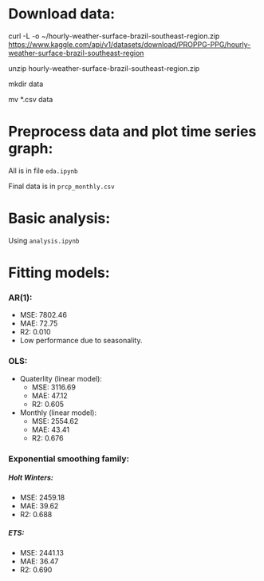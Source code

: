 # Download data:
curl -L -o ~/hourly-weather-surface-brazil-southeast-region.zip https://www.kaggle.com/api/v1/datasets/download/PROPPG-PPG/hourly-weather-surface-brazil-southeast-region

unzip hourly-weather-surface-brazil-southeast-region.zip

mkdir data

mv *.csv data
# Preprocess data and plot time series graph:
All is in file `eda.ipynb`

Final data is in `prcp_monthly.csv`

# Basic analysis:
Using `analysis.ipynb`

# Fitting models:
### AR(1):
- MSE: 7802.46
- MAE: 72.75
- R2: 0.010
- Low performance due to seasonality.
  
### OLS:
- Quaterlity (linear model):
  - MSE: 3116.69
  - MAE: 47.12
  - R2: 0.605
- Monthly (linear model):
  - MSE: 2554.62
  - MAE: 43.41
  - R2: 0.676

### Exponential smoothing family:
##### Holt Winters:
- MSE: 2459.18
- MAE: 39.62
- R2: 0.688

##### ETS:
- MSE: 2441.13
- MAE: 36.47
- R2: 0.690
